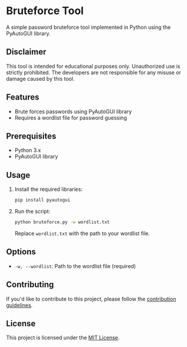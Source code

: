 # Bruteforce Tool

A simple password bruteforce tool implemented in Python using the PyAutoGUI library.

## Disclaimer

This tool is intended for educational purposes only. Unauthorized use is strictly prohibited. The developers are not responsible for any misuse or damage caused by this tool.

## Features

- Brute forces passwords using PyAutoGUI library
- Requires a wordlist file for password guessing

## Prerequisites

- Python 3.x
- PyAutoGUI library

## Usage

1. Install the required libraries:

    ```bash
    pip install pyautogui
    ```

2. Run the script:

    ```bash
    python bruteforce.py -w wordlist.txt
    ```

    Replace `wordlist.txt` with the path to your wordlist file.

## Options

- `-w, --wordlist`: Path to the wordlist file (required)

## Contributing

If you'd like to contribute to this project, please follow the [contribution guidelines](CONTRIBUTING.md).

## License

This project is licensed under the [MIT License](LICENSE).
